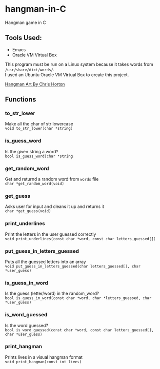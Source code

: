# hangman-in-C
Hangman game in C

## Tools Used:
+ Emacs
+ Oracle VM Virtual Box

This program must be run on a Linux system because it takes words from `/usr/share/dict/words/`.  
I used an Ubuntu Oracle VM Virtual Box to create this project.

[Hangman Art By Chris Horton](https://gist.github.com/chrishorton/8510732aa9a80a03c829b09f12e20d9c) 

## Functions

### to_str_lower
Make all the char of str lowercase  
`void to_str_lower(char *string)`

### is_guess_word
Is the given string a word?  
`bool is_guess_word(char *string`

### get_random_word
Get and returnd a random word from `words` file  
`char *get_random_word(void)`

### get_guess
Asks user for input and cleans it up and returns it   
`char *get_guess(void)`

### print_underlines
Print the letters in the user guessed correctly  
`void print_underlines(const char *word, const char letters_guessed[])`

### put_guess_in_letters_guessed
Puts all the guessed letters into an array  
`void put_guess_in_letters_guessed(char letters_guessed[], char *user_guess)`

### is_guess_in_word
Is the guess (letter/word) in the random_word?  
`bool is_guess_in_word(const char *word, char *letters_guessed, char *user_guess)`

### is_word_guessed
Is the word guessed?  
`bool is_word_guessed(const char *word, const char letters_guessed[], char *user_guess)`

### print_hangman
Prints lives in a visual hangman format  
`void print_hangman(const int lives)`

